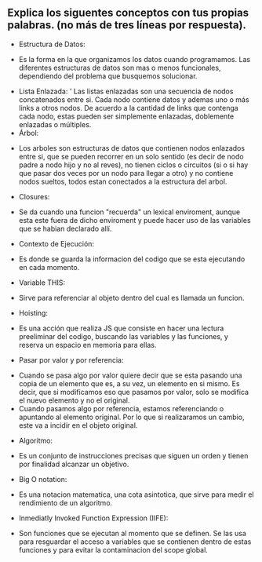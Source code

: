 ## Explica los siguentes conceptos con tus propias palabras. (no más de tres líneas por respuesta).

* Estructura de Datos:
- Es la forma en la que organizamos los datos cuando programamos. Las diferentes estructuras de datos son mas o menos funcionales, dependiendo del problema que busquemos solucionar.
* Lista Enlazada:
' Las listas enlazadas son una secuencia de nodos concatenados entre si. Cada nodo contiene datos y ademas uno o más links a otros nodos. De acuerdo a la cantidad de links que contenga cada nodo, estas pueden ser simplemente enlazadas, doblemente enlazadas o múltiples.
* Árbol:
- Los arboles son estructuras de datos que contienen nodos enlazados entre si, que se pueden recorrer en un solo sentido (es decir de nodo padre a nodo hijo y no al reves), no tienen ciclos o circuitos (si o si hay que pasar dos veces por un nodo para llegar a otro) y no contiene nodos sueltos, todos estan conectados a la estructura del arbol.
* Closures:
- Se da cuando una funcion "recuerda" un lexical enviroment, aunque esta este fuera de dicho enviroment y puede hacer uso de las variables que se habian declarado allí. 
* Contexto de Ejecución:
- Es donde se guarda la informacion del codigo que se esta ejecutando en cada momento.
* Variable THIS:
- Sirve para referenciar al objeto dentro del cual es llamada un funcion.
* Hoisting:
- Es una acción que realiza JS que consiste en hacer una lectura preeliminar del codigo, buscando las variables y las funciones, y reserva un espacio en memoria para ellas.
* Pasar por valor y por referencia:
- Cuando se pasa algo por valor quiere decir que se esta pasando una copia de un elemento que es, a su vez, un elemento en si mismo. Es decir, que si modificamos eso que pasamos por valor, solo se modifica el nuevo elemento y no el original.
- Cuando pasamos algo por referencia, estamos referenciando o apuntando al elemento original. Por lo que si realizaramos un cambio, este va a incidir en el objeto original.
* Algoritmo:
- Es un conjunto de instrucciones precisas que siguen un orden y tienen por finalidad alcanzar un objetivo.
* Big O notation:
- Es una notacion matematica, una cota asintotica, que sirve para medir el rendimiento de un algoritmo.
* Inmediatly Invoked Function Expression (IIFE):
- Son funciones que se ejecutan al momento que se definen. Se las usa para resguardar el acceso a variables que se contienen dentro de estas funciones y para evitar la contaminacion del scope global.